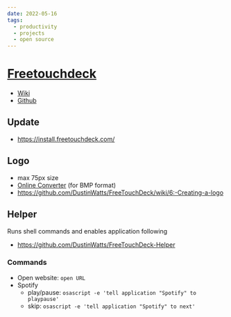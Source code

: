 ```yaml
---
date: 2022-05-16
tags:
  - productivity
  - projects
  - open source
---
```


# [Freetouchdeck](https://freetouchdeck.com/)

- [Wiki](https://github.com/DustinWatts/FreeTouchDeck/wiki)
- [Github](https://github.com/DustinWatts/FreeTouchDeck)

## Update
- https://install.freetouchdeck.com/

## Logo
- max 75px size
- [Online Converter](https://online-converting.com/image/convert2bmp/) (for BMP format)
- https://github.com/DustinWatts/FreeTouchDeck/wiki/6:-Creating-a-logo

## Helper
Runs shell commands and enables application following

- https://github.com/DustinWatts/FreeTouchDeck-Helper

### Commands

- Open website: `open URL`
- Spotify
  - play/pause: `osascript -e 'tell application "Spotify" to playpause'`
  - skip: `osascript -e 'tell application "Spotify" to next'`
